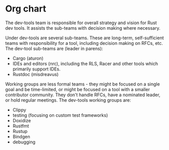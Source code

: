 # Org chart

The dev-tools team is responsible for overall strategy and vision for Rust dev
tools. It assists the sub-teams with decision making where necessary.

Under dev-tools are several sub-teams. These are long-term, self-sufficient
teams with responsibility for a tool, including decision making on RFCs, etc.
The dev-tool sub-teams are (leader in parens):

* Cargo (aturon)
* IDEs and editors (nrc), including the RLS, Racer and other tools which primarily support IDEs.
* Rustdoc (misdreavus)

Working groups are less formal teams - they might be focused on a single goal
and be time-limited, or might be focused on a tool with a smaller contributor
community. They don't handle RFCs, have a nominated leader, or hold regular
meetings. The dev-tools working groups are:

* Clippy
* testing (focusing on custom test frameworks)
* Doxidize
* Rustfmt
* Rustup
* Bindgen
* debugging
